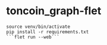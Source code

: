 # toncoin_graph-flet

```python3 -m venv venv
source venv/bin/activate
pip install -r requirements.txt
```flet run --web```
